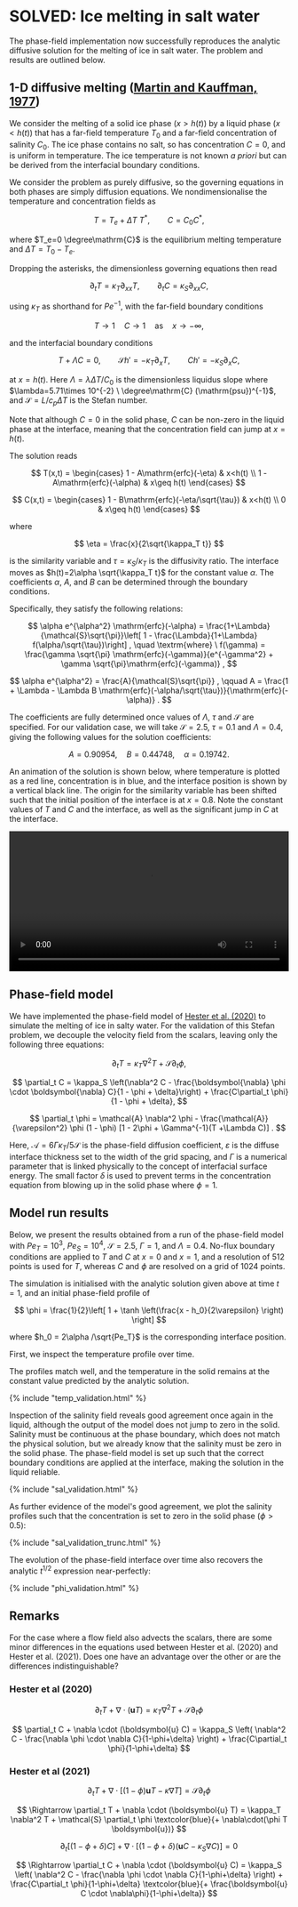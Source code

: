 # SOLVED: Ice melting in salt water

<!-- Currently, the phase-field implementation is unable to replicate the analytic diffusive solution for the melting of ice in salt water.
On this page, I outline the multicomponent Stefan problem that we wish to replicate, the phase-field model being implemented, and the erroneous results that we obtain. -->
The phase-field implementation now successfully reproduces the analytic diffusive solution for the melting of ice in salt water.
The problem and results are outlined below.

## 1-D diffusive melting ([Martin and Kauffman, 1977](https://doi.org/10.1175/1520-0485(1977)007%3C0272:AEATSO%3E2.0.CO;2))

We consider the melting of a solid ice phase ($x>h(t)$) by a liquid phase ($x<h(t)$) that has a far-field temperature $T_0$ and a far-field concentration of salinity $C_0$.
The ice phase contains no salt, so has concentration $C=0$, and is uniform in temperature.
The ice temperature is not known *a priori* but can be derived from the interfacial boundary conditions.

We consider the problem as purely diffusive, so the governing equations in both phases are simply diffusion equations.
We nondimensionalise the temperature and concentration fields as

$$
T = T_e + \Delta T \ T^\ast, \qquad
C = C_0 C^\ast ,
$$

where $T_e=0 \degree\mathrm{C}$ is the equilibrium melting temperature and $\Delta T=T_0 - T_e$.

Dropping the asterisks, the dimensionless governing equations then read

$$
\partial_t T = \kappa_T \partial_{xx} T, \qquad
\partial_t C = \kappa_S \partial_{xx} C,
$$

using $\kappa_T$ as shorthand for $Pe^{-1}$, with the far-field boundary conditions

$$
T\rightarrow 1 \quad C\rightarrow 1 \quad \textrm{as} \quad x\rightarrow -\infty ,
$$

and the interfacial boundary conditions

$$
T+\Lambda C = 0, \qquad \mathcal{S}h'=-\kappa_T \partial_x T, \qquad
Ch' = -\kappa_S \partial_x C,
$$

at $x=h(t)$.
Here $\Lambda=\lambda \Delta T/C_0$ is the dimensionless liquidus slope where $\lambda=5.71\times 10^{-2} \ \degree\mathrm{C} (\mathrm{psu})^{-1}$, and $\mathcal{S}=L/c_p\Delta T$ is the Stefan number.

Note that although $C=0$ in the solid phase, $C$ can be non-zero in the liquid phase at the interface, meaning that the concentration field can jump at $x=h(t)$.

The solution reads

$$
T(x,t) = \begin{cases}
1 - A\mathrm{erfc}(-\eta) & x<h(t) \\
1 - A\mathrm{erfc}(-\alpha) &  x\geq h(t)
\end{cases}
$$

$$
C(x,t) = \begin{cases}
1 - B\mathrm{erfc}(-\eta/\sqrt{\tau}) & x<h(t) \\
0 &  x\geq h(t)
\end{cases}
$$

where

$$
\eta = \frac{x}{2\sqrt{\kappa_T t}}
$$

is the similarity variable and $\tau=\kappa_S/\kappa_T$ is the diffusivity ratio.
The interface moves as $h(t)=2\alpha \sqrt{\kappa_T t}$ for the constant value $\alpha$.
The coefficients $\alpha$, $A$, and $B$ can be determined through the boundary conditions.

Specifically, they satisfy the following relations:

$$
\alpha e^{\alpha^2} \mathrm{erfc}(-\alpha) = \frac{1+\Lambda}{\mathcal{S}\sqrt{\pi}}\left[ 1 - \frac{\Lambda}{1+\Lambda} f(\alpha/\sqrt{\tau})\right] , \quad \textrm{where} \ f(\gamma) = \frac{\gamma \sqrt{\pi} \mathrm{erfc}(-\gamma)}{e^{-\gamma^2} + \gamma \sqrt{\pi}\mathrm{erfc}(-\gamma)} ,
$$

$$
\alpha e^{\alpha^2} = \frac{A}{\mathcal{S}\sqrt{\pi}} , \qquad A = \frac{1 + \Lambda - \Lambda B \mathrm{erfc}(-\alpha/\sqrt{\tau})}{\mathrm{erfc}(-\alpha)} .
$$

The coefficients are fully determined once values of $\Lambda$, $\tau$ and $\mathcal{S}$ are specified.
For our validation case, we will take $\mathcal{S}=2.5$, $\tau=0.1$ and $\Lambda =0.4$, giving the following values for the solution coefficients:

$$
A=0.90954, \quad B=0.44748, \quad \alpha = 0.19742 .
$$

An animation of the solution is shown below, where temperature is plotted as a red line, concentration is in blue, and the interface position is shown by a vertical black line.
The origin for the similarity variable has been shifted such that the initial position of the interface is at $x=0.8$.
Note the constant values of $T$ and $C$ and the interface, as well as the significant jump in $C$ at the interface.

<video width="100%" controls>
  <source src="../../assets/1D_DD_analytic.mp4" type="video/mp4">
</video>

## Phase-field model

We have implemented the phase-field model of [Hester et al. (2020)](https://doi.org/10.1098/rspa.2020.0508) to simulate the melting of ice in salty water.
For the validation of this Stefan problem, we decouple the velocity field from the scalars, leaving only the following three equations:

$$
\partial_t T = \kappa_T \nabla^2 T + \mathcal{S} \partial_t \phi ,
$$

$$
\partial_t C = \kappa_S \left(\nabla^2 C - \frac{\boldsymbol{\nabla} \phi \cdot \boldsymbol{\nabla} C}{1 - \phi + \delta}\right) + \frac{C\partial_t \phi}{1 - \phi + \delta},
$$

$$
\partial_t \phi = \mathcal{A}  \nabla^2 \phi - \frac{\mathcal{A}}{\varepsilon^2} \phi (1 - \phi) [1 - 2\phi + \Gamma^{-1}(T +\Lambda C)] .
$$

Here, $\mathcal{A}=6\Gamma\kappa_T/5\mathcal{S}$ is the phase-field diffusion coefficient, $\varepsilon$ is the diffuse interface thickness set to the width of the grid spacing, and $\Gamma$ is a numerical parameter that is linked physically to the concept of interfacial surface energy.
The small factor $\delta$ is used to prevent terms in the concentration equation from blowing up in the solid phase where $\phi=1$.

<!-- Note that these equations differ slightly from those used in the later paper of [Hester et al. (2021)](https://doi.org/10.1103/PhysRevFluids.6.023802) to model the melting of ice blocks.
In that paper,  -->

## Model run results

Below, we present the results obtained from a run of the phase-field model with $Pe_T=10^3$, $Pe_S=10^4$, $\mathcal{S}=2.5$, $\Gamma=1$, and $\Lambda=0.4$.
No-flux boundary conditions are applied to $T$ and $C$ at $x=0$ and $x=1$, and a resolution of $512$ points is used for $T$, whereas $C$ and $\phi$ are resolved on a grid of $1024$ points.

The simulation is initialised with the analytic solution given above at time $t=1$, and an initial phase-field profile of

$$
\phi = \frac{1}{2}\left[ 1 + \tanh \left(\frac{x - h_0}{2\varepsilon} \right) \right]
$$

where $h_0 = 2\alpha /\sqrt{Pe_T}$ is the corresponding interface position.

First, we inspect the temperature profile over time.
<!-- Although the temperature in the solid phase remains lower than zero, we see that it increases over time.
This is in contrast to the analytic solution, which prescribes that the temperature in the solid (and at the interface) should be constant. -->
The profiles match well, and the temperature in the solid remains at the constant value predicted by the analytic solution.

<script src="https://cdn.plot.ly/plotly-latest.min.js"></script> 
{% include "temp_validation.html" %}

<!-- Inspection of the salinity field reveals the cause for this temperature difference, and the greatest issue with the current phase-field implementation.
The persistent jump in concentration in the analytic solution is smeared out almost straight away.
The condition of zero salinity is not imposed in the solid phase, and this in turn affects the salinity profile in the liquid. -->
Inspection of the salinity field reveals good agreement once again in the liquid, although the output of the model does not jump to zero in the solid.
Salinity must be continuous at the phase boundary, which does not match the physical solution, but we already know that the salinity must be zero in the solid phase.
The phase-field model is set up such that the correct boundary conditions are applied at the interface, making the solution in the liquid reliable.

{% include "sal_validation.html" %}

As further evidence of the model's good agreement, we plot the salinity profiles such that the concentration is set to zero in the solid phase ($\phi>0.5$):

{% include "sal_validation_trunc.html" %}

The evolution of the phase-field interface over time also recovers the analytic $t^{1/2}$ expression near-perfectly:

{% include "phi_validation.html" %}

## Remarks

<!-- - One of the boundary condition expressions in Martin & Kauffman (1977) contains an extra factor of $1/2$ that I am pretty sure should not be there. This only changes the prefactors in the analytic solution. Out of caution, I have tried initial conditions with and without the factor of 2 - there is no significant change to the above results.
- Various values of $\delta$ have been tried, from $10^{-14}$ to $10^{-2}$. None have produced the desired solution. -->

For the case where a flow field also advects the scalars, there are some minor differences in the equations used between Hester et al. (2020) and Hester et al. (2021).
Does one have an advantage over the other or are the differences indistinguishable?

### Hester et al (2020)
$$
\partial_t T + \nabla \cdot (\boldsymbol{u} T) = \kappa_T \nabla^2 T + \mathcal{S} \partial_t \phi
$$

$$
\partial_t C +  \nabla \cdot (\boldsymbol{u} C) = \kappa_S \left( \nabla^2 C - \frac{\nabla \phi \cdot \nabla C}{1-\phi+\delta} \right) + \frac{C\partial_t \phi}{1-\phi+\delta}
$$

### Hester et al (2021)

$$
\partial_t T + \nabla \cdot \left[ (1-\phi) \boldsymbol{u} T - \kappa \nabla T \right] = \mathcal{S}\partial_t \phi
$$

$$
\Rightarrow \partial_t T + \nabla \cdot (\boldsymbol{u} T) = \kappa_T \nabla^2 T + \mathcal{S} \partial_t \phi \textcolor{blue}{+ \nabla\cdot(\phi T \boldsymbol{u})}
$$

$$
\partial_t \left[(1-\phi+\delta) C\right] + \nabla \cdot \left[(1-\phi+\delta) (\boldsymbol{u}C - \kappa_S \nabla C)\right] = 0
$$

$$
\Rightarrow \partial_t C +  \nabla \cdot (\boldsymbol{u} C) = \kappa_S \left( \nabla^2 C - \frac{\nabla \phi \cdot \nabla C}{1-\phi+\delta} \right) + \frac{C\partial_t \phi}{1-\phi+\delta} \textcolor{blue}{+ \frac{\boldsymbol{u} C \cdot \nabla\phi}{1-\phi+\delta}}
$$
